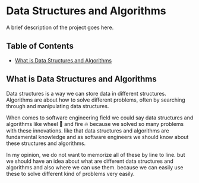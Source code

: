 # Data Structures and Algorithms

A brief description of the project goes here.

## Table of Contents
- [What is Data Structures and Algorithms](#what-is-data-structures-and-algorithms)

## What is Data Structures and Algorithms
Data structures is a way we can store data in different structures. Algorithms are about how to solve different problems, often by searching through and manipulating data structures. 

When comes to software engineering field we could say data structures and algorithms like wheel 🛞 and fire 🔥 because we solved so many problems with these innovations. like that data structures and algorithms are fundamental knowledge and as software engineers we should know about these structures and algorithms. 

In my opinion, we do not want to memorize all of these by line to line. but we should have an idea about what are different data structures and algorithms and also where we can use them. because we can easily use these to solve different kind of problems very easily.
